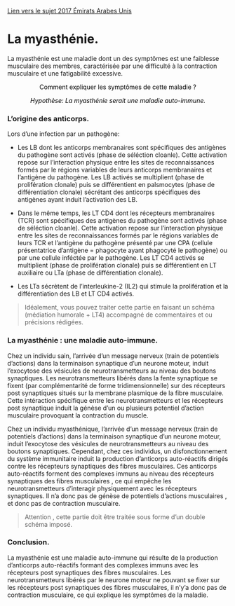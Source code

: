 [Lien vers le sujet 2017 Émirats Arabes Unis](http://svt.ac-besancon.fr/bac-s-2017-emirats-arabes-unis/)

# La myasthénie.

La myasthénie est une maladie dont un des symptômes est une faiblesse musculaire des membres, caractérisée par une difficulté à la contraction musculaire et une fatigabilité excessive.

<p style="color:black;text-align:center;font-style:border;">Comment expliquer les symptômes de cette maladie ?</p>

<p style="color:black;text-align:center;font-style:italic;">Hypothèse: La myasthénie serait une maladie auto-immune.</p>

### L’origine des anticorps.

Lors d’une infection par un pathogène:

- Les LB dont les anticorps membranaires sont spécifiques des antigènes du pathogène sont activés (phase de séléction cloanle). Cette activation repose sur l’interaction physique entre les sites de reconnaissances formés par le régions variables de leurs anticorps membranaires et l’antigène du pathogène. Les LB activés se multiplient (phase de prolifération clonale) puis se différentient en palsmocytes (phase de différentiation clonale) sécrétant des anticorps spécifiques des antigènes ayant induit l’activation des LB.

- Dans le même temps, les LT CD4 dont les récepteurs  membranaires (TCR) sont spécifiques des antigènes du pathogène sont activés (phase de séléction cloanle). Cette activation repose sur l’interaction physique entre les sites de reconnaissances formés par le régions variables de leurs TCR et l’antigène du pathogène présenté par une CPA (cellule présentatrice d’antigène = phagocyte ayant phagocyté le pathogène) ou par une cellule inféctée par le pathogène. Les LT CD4 activés se multiplient (phase de prolifération clonale) puis se différentient en LT auxiliaire ou LTa (phase de différentiation clonale).

- Les LTa sécrètent de l’interleukine-2 (IL2) qui stimule la prolifération et la différentiation des LB et LT CD4 activés.

> Idéalement, vous pouvez traiter cette partie en faisant un schéma (médiation humorale + LT4) accompagné de commentaires et ou précisions rédigées.

### La myasthénie : une maladie auto-immune.

Chez un individu sain, l’arrivée d’un message nerveux (train de potentiels d’actions) dans la terminaison synaptique d’un neurone moteur, induit l’exocytose des vésicules de neurotransmetteurs au niveau des boutons synaptiques. Les neurotransmetteurs libérés dans la fente synaptique se fixent (par complémentarité de forme tridimensionnelle) sur des récepteurs post synaptiques situés sur la membrane plasmique de la fibre musculaire. Cette intéraction spécifique entre les neurotransmetteurs et les récepteurs post synaptique induit la génèse d’un ou plusieurs potentiel d’action musculaire provoquant la contraction du muscle.


Chez un individu myasthénique, l’arrivée d’un message nerveux (train de potentiels d’actions) dans la terminaison synaptique d’un neurone moteur, induit l’exocytose des vésicules de neurotransmetteurs au niveau des boutons synaptiques. Cependant, chez ces individus, un disfonctionnement du système immunitaire induit la production d’anticorps auto-réactifs dirigés contre les récepteurs synaptiques des fibres musculaires. Ces anticorps auto-réactifs forment des complexes immuns au niveau des récepteurs synaptiques des fibres musculaires , ce qui empêche les neurotransmetteurs d’interagir physiquement avec les récepteurs synaptiques. Il n’a donc pas de génèse de potentiels d’actions musculaires , et donc pas de contraction musculaire.

> Attention , cette partie doit être traitée sous forme d’un double schéma imposé.

### Conclusion.

La myasthénie est une maladie auto-immune qui résulte de la production d’anticorps auto-réactifs formant des complexes immuns avec les récepteurs post synaptiques des fibres musculaires. Les neurotransmetteurs libérés par le neurone moteur ne pouvant se fixer sur les récepteurs post synaptiques des fibres musculaires, il n’y’a donc pas de contraction musculaire, ce qui explique les symptômes de la maladie.
